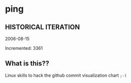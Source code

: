 # ping

## HISTORICAL ITERATION
2006-08-15

Incremented: 3361

## What is this?? 
Linux skills to hack the github commit visualization chart `;-)`
